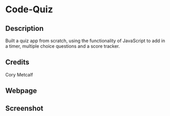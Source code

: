 # Code-Quiz

## Description
Built a quiz app from scratch, using the functionality of JavaScript to add in a timer, multiple choice questions and a score tracker. 

## Credits
Cory Metcalf 

## Webpage


## Screenshot

